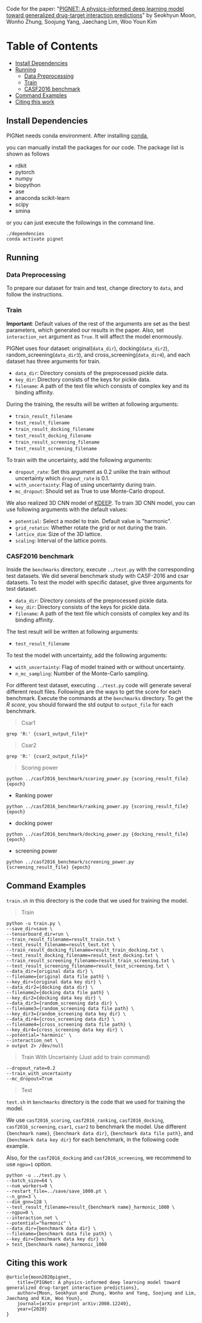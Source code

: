 Code for the paper: "[PIGNET: A physics-informed deep learning model toward generalized drug-target interaction predictions](https://arxiv.org/abs/2008.12249)" by Seokhyun Moon, Wonho Zhung, Soojung Yang, Jaechang Lim, Woo Youn Kim

# Table of Contents
- [Install Dependencies](#install-dependencies)
- [Running](#running)
    - [Data Preprocessing](#data-preprocessing)
    - [Train](#train)
    - [CASF2016 benchmark](#casf2016-benchmark)
- [Command Examples](#command-examples)
- [Citing this work](#citing-this-work)

## Install Dependencies
PIGNet needs conda environment. After installing [conda](https://www.anaconda.com/),

you can manually install the packages for our code. The package list is shown as follows
- rdkit
- pytorch
- numpy
- biopython
- ase
- anaconda scikit-learn
- scipy
- smina

or you can just execute the followings in the command line.
```
./dependencies
conda activate pignet
```

## Running 
### Data Preprocessing
To prepare our dataset for train and test, change directory to `data`, and follow the instructions.

### Train
**Important**: Default values of the rest of the arguments are set as the best parameters, which generated our results in the paper. Also, set `interaction_net` argument as `True`. It will affect the model enormously.

PIGNet uses four dataset: original(`data_dir`), docking(`data_dir2`), random\_screening(`data_dir3`), and cross\_screening(`data_dir4`), and each dataset has three arguments for train.
- `data_dir`: Directory consists of the preprocessed pickle data.
- `key_dir`: Directory consists of the keys for pickle data.
- `filename`: A path of the text file which consists of complex key and its binding affinity.

During the training, the results will be written at following arguments:
- `train_result_filename`
- `test_result_filename`
- `train_result_docking_filename`
- `test_result_docking_filename`
- `train_result_screening_filename`
- `test_result_screening_filename`

To train with the uncertainty, add the following arguments:
- `dropout_rate`: Set this argument as 0.2 unlike the train without uncertainty which `dropout_rate` is 0.1.
- `with_uncertainty`: Flag of using uncertainty during train.
- `mc_dropout`: Should set as True to use Monte-Carlo dropout.

We also realized 3D CNN model of [KDEEP](https://pubs.acs.org/doi/10.1021/acs.jcim.7b00650). To train 3D CNN model, you can use following arguments with the default values:
- `potential`: Select a model to train. Default value is "harmonic".
- `grid_rotatin`: Whether rotate the grid or not during the train.
- `lattice_dim`: Size of the 3D lattice.
- `scaling`: Interval of the lattice points.

### CASF2016 benchmark
Inside the `benchmarks` directory, execute `../test.py` with the corresponding test datasets. We did several benchmark study with CASF-2016 and csar datasets.
To test the model with specific dataset, give three arguments for test dataset.
- `data_dir`: Directory consists of the preprocessed pickle data.
- `key_dir`: Directory consists of the keys for pickle data.
- `filename`: A path of the text file which consists of complex key and its binding affinity.

The test result will be written at following arguments:
- `test_result_filename`

To test the model with uncertainty, add the following arguments:
- `with_uncertainty`: Flag of model trained with or without uncertainty.
- `n_mc_sampling`: Number of the Monte-Carlo sampling.

For different test dataset, executing `../test.py` code will generate several different result files. Followings are the ways to get the score for each benchmark. Execute the commands at the `benchmarks` directory. To get the *R score*, you should forward the std output to `output_file` for each benchmark.

> Csar1
```
grep 'R:' {csar1_output_file}*
```

> Csar2
```
grep 'R:' {csar2_output_file}*
```

> Scoring power
```
python ../casf2016_benchmark/scoring_power.py {scoring_result_file} {epoch}
```

* Ranking power
```
python ../casf2016_benchmark/ranking_power.py {scoring_result_file} {epoch}
```
* docking power
```
python ../casf2016_benchmark/docking_power.py {docking_result_file} {epoch}
```
* screening power
```
python ../casf2016_benchmark/screening_power.py {screening_result_file} {epoch}
```

## Command Examples
`train.sh` in this directory is the code that we used for training the model.
> Train
~~~
python -u train.py \
--save_dir=save \
--tensorboard_dir=run \
--train_result_filename=result_train.txt \
--test_result_filename=result_test.txt \
--train_result_docking_filename=result_train_docking.txt \
--test_result_docking_filename=result_test_docking.txt \
--train_result_screening_filename=result_train_screening.txt \
--test_result_screening_filename=result_test_screening.txt \
--data_dir={original data dir} \
--filename={original data file path} \
--key_dir={original data key dir} \
--data_dir2={docking data dir} \
--filename2={docking data file path} \
--key_dir2={docking data key dir} \
--data_dir3={random_screening data dir} \
--filename3={random_screening data file path} \
--key_dir3={random_screening data key dir} \
--data_dir4={cross_screening data dir} \
--filename4={cross_screening data file path} \
--key_dir4={cross_screening data key dir} \
--potential='harmonic' \
--interaction_net \
> output 2> /dev/null 
~~~
> Train With Uncertainty (Just add to train command)
~~~
--dropout_rate=0.2
--train_with_uncertainty
--mc_dropout=True
~~~

> Test

`test.sh` in `benchmarks` directory is the code that we used for training the model.

We use `casf2016_scoring`, `casf2016_ranking`, `casf2016_docking`, `casf2016_screening`, `csar1`, `csar2` to benchmark the model.
Use different `{benchmark name}`, `{benchmark data dir}`, `{benchmark data file path}`, and `{benchmark data key dir}` for each benchmark, in the following code example.

Also, for the `casf2016_docking` and `casf2016_screening`, we recommend to use `ngpu=1` option.
~~~
python -u ../test.py \
--batch_size=64 \
--num_workers=0 \
--restart_file=../save/save_1000.pt \
--n_gnn=3 \
--dim_gnn=128 \
--test_result_filename=result_{benchmark name}_harmonic_1000 \
--ngpu=0 \
--interaction_net \
--potential="harmonic" \
--data_dir={benchmark data dir} \
--filename={benchmark data file path} \
--key_dir={benchmark data key dir} \
> test_{benchmark name}_harmonic_1000
~~~

## Citing this work
~~~
@article{moon2020pignet,
    title={PIGNet: A physics-informed deep learning model toward generalized drug-target interaction predictions},
    author={Moon, Seokhyun and Zhung, Wonho and Yang, Soojung and Lim, Jaechang and Kim, Woo Youn},
    journal={arXiv preprint arXiv:2008.12249},
    year={2020}
}
~~~
